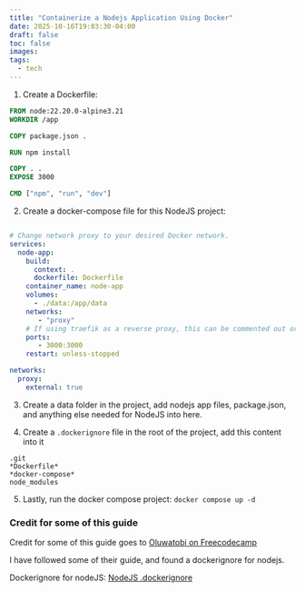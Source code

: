 ```yaml
---
title: "Containerize a Nodejs Application Using Docker"
date: 2025-10-16T19:03:30-04:00
draft: false
toc: false
images:
tags:
  - tech
---
```



1. Create a Dockerfile:
```Dockerfile
FROM node:22.20.0-alpine3.21
WORKDIR /app

COPY package.json .

RUN npm install

COPY . .
EXPOSE 3000

CMD ["npm", "run", "dev"]
```

2. Create a docker-compose file for this NodeJS project:
```yml

# Change network proxy to your desired Docker network.
services:
  node-app:
    build:
      context: .
      dockerfile: Dockerfile
    container_name: node-app
    volumes:
      - ./data:/app/data
    networks:
       - "proxy"
    # If using traefik as a reverse proxy, this can be commented out or removed.
    ports:
       - 3000:3000
    restart: unless-stopped

networks:
  proxy:
    external: true
```

3. Create a data folder in the project, add nodejs app files, package.json, and anything else needed for NodeJS into here.

4. Create a `.dockerignore` file in the root of the project, add this content into it
```
.git
*Dockerfile*
*docker-compose*
node_modules
```

5. Lastly, run the docker compose project: `docker compose up -d`



### Credit for some of this guide
Credit for some of this guide goes to [Oluwatobi on Freecodecamp](https://www.freecodecamp.org/news/containerize-a-nodejs-application-using-docker/)

I have followed some of their guide, and found a dockerignore for nodejs.

Dockerignore for nodeJS: [NodeJS .dockerignore](https://github.com/BretFisher/node-docker-good-defaults/blob/main/.dockerignore)